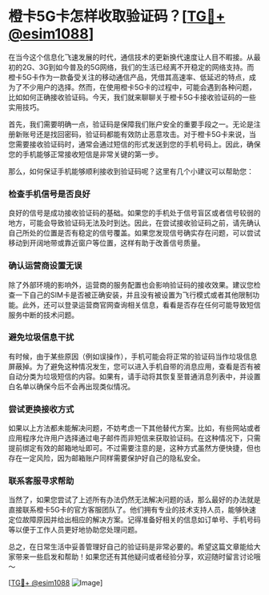 # 橙卡5G卡怎样收取验证码？[[TG💪+ @esim1088](https://t.me/s/esim1088)]

在当今这个信息化飞速发展的时代，通信技术的更新换代速度让人目不暇接。从最初的2G、3G到如今普及的5G网络，我们的生活已经离不开稳定的网络支持。而橙卡5G卡作为一款备受关注的移动通信产品，凭借其高速率、低延迟的特点，成为了不少用户的选择。然而，在使用橙卡5G卡的过程中，可能会遇到各种问题，比如如何正确接收验证码。今天，我们就来聊聊关于橙卡5G卡接收验证码的一些实用技巧。

首先，我们需要明确一点，验证码是保障我们账户安全的重要手段之一。无论是注册新账号还是找回密码，验证码都能有效防止恶意攻击。对于橙卡5G卡来说，当您需要接收验证码时，通常会通过短信的形式发送到您的手机号码上。因此，确保您的手机能够正常接收短信是非常关键的第一步。

那么，如何保证手机能够顺利接收到验证码呢？这里有几个小建议可以帮助您：

### **检查手机信号是否良好**

良好的信号是成功接收验证码的基础。如果您的手机处于信号盲区或者信号较弱的地方，可能会导致验证码无法及时到达。因此，在尝试接收验证码之前，请先确认自己所处的位置是否有稳定的信号覆盖。如果您发现信号确实存在问题，可以尝试移动到开阔地带或靠近窗户等位置，这样有助于改善信号质量。

### **确认运营商设置无误**

除了外部环境的影响外，运营商的服务配置也会影响验证码的接收效果。建议您检查一下自己的SIM卡是否被正确安装，并且没有被设置为飞行模式或者其他限制功能。此外，还可以登录运营商官网查询相关信息，看看是否存在任何可能导致短信服务中断的技术问题。

### **避免垃圾信息干扰**

有时候，由于某些原因（例如误操作），手机可能会将正常的验证码当作垃圾信息屏蔽掉。为了避免这种情况发生，您可以进入手机自带的消息应用，查看是否有被自动分类为垃圾短信的内容。如果有，请手动将其恢复至普通消息列表中，并设置白名单以确保今后不会再出现类似情况。

### **尝试更换接收方式**

如果以上方法都未能解决问题，不妨考虑一下其他替代方案。比如，有些网站或者应用程序允许用户选择通过电子邮件而非短信来获取验证码。在这种情况下，只需提前绑定有效的邮箱地址即可。不过需要注意的是，这种方式虽然方便快捷，但也存在一定风险，因为邮箱账户同样需要保护好自己的隐私安全。

### **联系客服寻求帮助**

当然了，如果您尝试了上述所有办法仍然无法解决问题的话，那么最好的办法就是直接联系橙卡5G卡的官方客服团队了。他们拥有专业的技术支持人员，能够快速定位故障原因并给出相应的解决方案。记得准备好相关的信息如订单号、手机号码等以便于工作人员更好地协助您处理问题。

总之，在日常生活中妥善管理好自己的验证码是非常必要的。希望这篇文章能给大家带来一些启发和帮助！如果您还有其他疑问或者经验分享，欢迎随时留言讨论哦～

[[TG💪+ @esim1088](https://t.me/s/esim1088) ![Image](https://i.postimg.cc/4NQfJmqS/Snipaste-2025-05-13-00-14-12.png)]